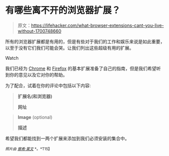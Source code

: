 # 有哪些离不开的浏览器扩展？

> 原文：<https://lifehacker.com/what-browser-extensions-cant-you-live-without-1700748660>

所有的浏览器扩展都是有用的，但是有些对于我们的工作和娱乐来说是如此重要，以至于没有它们我们可能会哭。让我们列出这些超级有用的扩展。

Watch

我们已经为 [Chrome](https://lifehacker.com/lifehacker-pack-for-chrome-our-list-of-essential-chrom-880863393) 和 [Firefox](http://lifehacker.com/lifehacker-pack-for-firefox-our-list-of-the-essential-896766794) 的基本扩展准备了自己的指南，但是我们希望听到你的意见以及它对你的帮助。

为了配合，试着在你的评论中包括以下内容:

> **扩展名(和浏览器)**
> 
> **网址**

> **Image** (optional)
> 
> **描述**

希望我们都能找到一两个扩展来添加到我们必须安装的集合中。

<small>*照片由*</small> [<small>*察希·莱文*</small>](https://www.flickr.com/photos/86979666@N00/6891191751/sizes/z/) <small>*。*T15】</small>